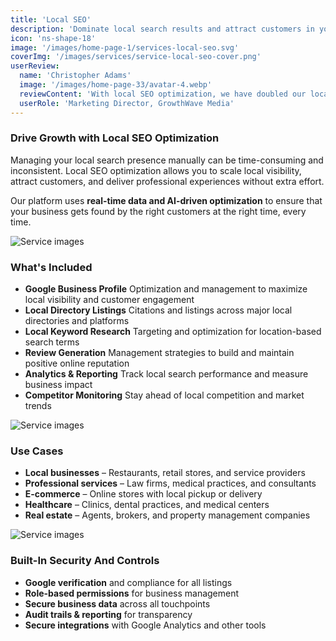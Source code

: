 ```yaml
---
title: 'Local SEO'
description: 'Dominate local search results and attract customers in your area with comprehensive local SEO strategies.'
icon: 'ns-shape-18'
image: '/images/home-page-1/services-local-seo.svg'
coverImg: '/images/services/service-local-seo-cover.png'
userReview:
  name: 'Christopher Adams'
  image: '/images/home-page-33/avatar-4.webp'
  reviewContent: 'With local SEO optimization, we have doubled our local visibility while cutting marketing costs in half. It has become a vital part of our growth strategy.'
  userRole: 'Marketing Director, GrowthWave Media'
---
```


### Drive Growth with Local SEO Optimization

Managing your local search presence manually can be time-consuming and inconsistent. Local SEO optimization allows you to scale local visibility, attract customers, and deliver professional experiences without extra effort.

Our platform uses **real-time data and AI-driven optimization** to ensure that your business gets found by the right customers at the right time, every time.

![Service images](/images/services/service-details-1.png)

### What's Included

<div class="services-included-list">

- **Google Business Profile** <span>Optimization and management to maximize local visibility and customer engagement</span>
- **Local Directory Listings** <span>Citations and listings across major local directories and platforms</span>
- **Local Keyword Research** <span>Targeting and optimization for location-based search terms</span>
- **Review Generation** <span>Management strategies to build and maintain positive online reputation</span>
- **Analytics & Reporting** <span>Track local search performance and measure business impact</span>
- **Competitor Monitoring** <span>Stay ahead of local competition and market trends</span>

</div>

![Service images](/images/services/service-details-2.png)

### Use Cases

- **Local businesses** – Restaurants, retail stores, and service providers
- **Professional services** – Law firms, medical practices, and consultants
- **E-commerce** – Online stores with local pickup or delivery
- **Healthcare** – Clinics, dental practices, and medical centers
- **Real estate** – Agents, brokers, and property management companies

![Service images](/images/services/service-details-3.jpg)

### Built-In Security And Controls

- **Google verification** and compliance for all listings
- **Role-based permissions** for business management
- **Secure business data** across all touchpoints
- **Audit trails & reporting** for transparency
- **Secure integrations** with Google Analytics and other tools
